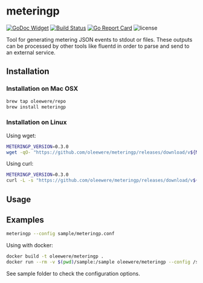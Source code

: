# meteringp

[![GoDoc Widget](https://godoc.org/github.com/oleewere/meteringp/producer?status.svg)](https://godoc.org/github.com/oleewere/meteringp/producer)
[![Build Status](https://travis-ci.org/oleewere/meteringp.svg?branch=master)](https://travis-ci.org/oleewere/meteringp)
[![Go Report Card](https://goreportcard.com/badge/github.com/oleewere/meteringp)](https://goreportcard.com/report/github.com/oleewere/meteringp)
![license](http://img.shields.io/badge/license-Apache%20v2-blue.svg)

Tool for generating metering JSON events to stdout or files. These outputs can be processed by other tools like fluentd in order to parse and send to an external service.

## Installation 

### Installation on Mac OSX
```bash
brew tap oleewere/repo
brew install meteringp
```

### Installation on Linux

Using wget:
```bash
METERINGP_VERSION=0.3.0
wget -qO- "https://github.com/oleewere/meteringp/releases/download/v${METERINGP_VERSION}/meteringp_${METERINGP_VERSION}_linux_64-bit.tar.gz" | tar -C /usr/bin -zxv meteringp
```

Using curl:
```bash
METERINGP_VERSION=0.3.0
curl -L -s "https://github.com/oleewere/meteringp/releases/download/v${METERINGP_VERSION}/meteringp_${METERINGP_VERSION}_linux_64-bit.tar.gz" | tar -C /usr/bin -xzv meteringp
```

## Usage

## Examples

```bash
meteringp --config sample/meteringp.conf
```

Using with docker:

```bash
docker build -t oleewere/meteringp .
docker run --rm -v $(pwd)/sample:/sample oleewere/meteringp --config /sample/meteringp.conf
```

See sample folder to check the configuration options.
